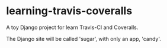 learning-travis-coveralls
=========================

A toy Django project for learn Travis-CI and Coveralls.

The Django site will be called 'sugar', with only an app, 'candy'.
